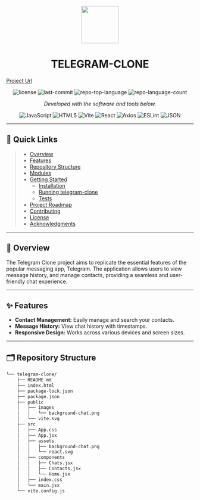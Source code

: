 <p align="center">
  <img src="https://cdn-icons-png.flaticon.com/512/6295/6295417.png" width="100" />
</p>
<p align="center">
  <h1 align="center">TELEGRAM-CLONE</h1>
  <a href="https://telegram-clone-six.vercel.app/">Project Url</a>
</p>
<p align="center">
	<img src="https://img.shields.io/github/license/gmahur7/telegram-clone?style=flat&color=0080ff" alt="license">
	<img src="https://img.shields.io/github/last-commit/gmahur7/telegram-clone?style=flat&logo=git&logoColor=white&color=0080ff" alt="last-commit">
	<img src="https://img.shields.io/github/languages/top/gmahur7/telegram-clone?style=flat&color=0080ff" alt="repo-top-language">
	<img src="https://img.shields.io/github/languages/count/gmahur7/telegram-clone?style=flat&color=0080ff" alt="repo-language-count">
</p>
<p align="center">
	<em>Developed with the software and tools below.</em>
</p>
<p align="center">
	<img src="https://img.shields.io/badge/JavaScript-F7DF1E.svg?style=flat&logo=JavaScript&logoColor=black" alt="JavaScript">
	<img src="https://img.shields.io/badge/HTML5-E34F26.svg?style=flat&logo=HTML5&logoColor=white" alt="HTML5">
	<img src="https://img.shields.io/badge/Vite-646CFF.svg?style=flat&logo=Vite&logoColor=white" alt="Vite">
	<img src="https://img.shields.io/badge/React-61DAFB.svg?style=flat&logo=React&logoColor=black" alt="React">
	<img src="https://img.shields.io/badge/Axios-5A29E4.svg?style=flat&logo=Axios&logoColor=white" alt="Axios">
	<img src="https://img.shields.io/badge/ESLint-4B32C3.svg?style=flat&logo=ESLint&logoColor=white" alt="ESLint">
	<img src="https://img.shields.io/badge/JSON-000000.svg?style=flat&logo=JSON&logoColor=white" alt="JSON">
</p>
<hr>

## 📌 Quick Links

> - [Overview](#-overview)
> - [Features](#-features)
> - [Repository Structure](#-repository-structure)
> - [Modules](#-modules)
> - [Getting Started](#-getting-started)
>   - [Installation](#-installation)
>   - [Running telegram-clone](#-running-telegram-clone)
>   - [Tests](#-tests)
> - [Project Roadmap](#-project-roadmap)
> - [Contributing](#-contributing)
> - [License](#-license)
> - [Acknowledgments](#-acknowledgments)

---

## 📝 Overview

The Telegram Clone project aims to replicate the essential features of the popular messaging app, Telegram. The application allows users to view message history, and manage contacts, providing a seamless and user-friendly chat experience.

---

## ✨ Features

- **Contact Management:** Easily manage and search your contacts.
- **Message History:** View chat history with timestamps.
- **Responsive Design:** Works across various devices and screen sizes.

---

## 🗂 Repository Structure

```sh
└── telegram-clone/
    ├── README.md
    ├── index.html
    ├── package-lock.json
    ├── package.json
    ├── public
    │   ├── images
    │   │   └── background-chat.png
    │   └── vite.svg
    ├── src
    │   ├── App.css
    │   ├── App.jsx
    │   ├── assets
    │   │   ├── background-chat.png
    │   │   └── react.svg
    │   ├── components
    │   │   ├── Chats.jsx
    │   │   ├── Contacts.jsx
    │   │   └── Home.jsx
    │   ├── index.css
    │   └── main.jsx
    └── vite.config.js
